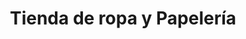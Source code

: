 ---
title: "Tienda de ropa y Papelería"
url: /tepic/tienda-de-ropa-y-papeleria/
shop: material de oficina
---